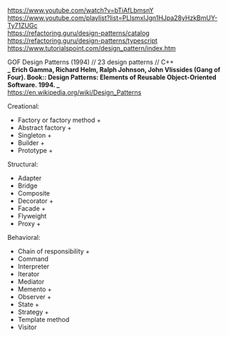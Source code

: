 https://www.youtube.com/watch?v=bTiAfLbmsnY  
https://www.youtube.com/playlist?list=PLlsmxlJgn1HJpa28yHzkBmUY-Ty71ZUGc  
https://refactoring.guru/design-patterns/catalog  
https://refactoring.guru/design-patterns/typescript  
https://www.tutorialspoint.com/design_pattern/index.htm

GOF Design Patterns (1994) // 23 design patterns // C++  
**_ Erich Gamma, Richard Helm, Ralph Johnson, John Vlissides (Gang of Four). Book:: Design Patterns: Elements of Reusable Object-Oriented Software. 1994. _**  
https://en.wikipedia.org/wiki/Design_Patterns

Creational:

- Factory or factory method +
- Abstract factory +
- Singleton +
- Builder +
- Prototype +

Structural:

- Adapter
- Bridge
- Composite
- Decorator +
- Facade +
- Flyweight
- Proxy +

Behavioral:

- Chain of responsibility +
- Command
- Interpreter
- Iterator
- Mediator
- Memento +
- Observer +
- State +
- Strategy +
- Template method
- Visitor
